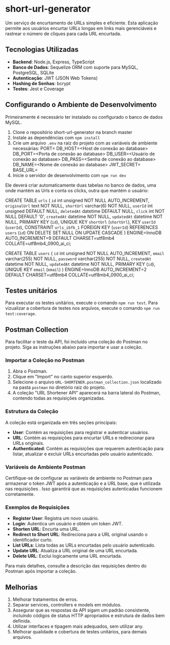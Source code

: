 # short-url-generator
Um serviço de encurtamento de URLs simples e eficiente. Esta aplicação permite aos usuários encurtar URLs longas 
em links mais gerenciáveis e rastrear o número de cliques para cada URL encurtada.

## Tecnologias Utilizadas

- **Backend**: Node.js, Express, TypeScript
- **Banco de Dados**: Sequelize ORM com suporte para MySQL, PostgreSQL, SQLite
- **Autenticação**: JWT (JSON Web Tokens)
- **Hashing de Senhas**: bcrypt
- **Testes**: Jest e Coverage

## Configurando o Ambiente de Desenvolvimento

Primeiramente é necessário ter instalado ou configurado o banco de dados MySQL.

1. Clone o repositório short-url-generator na branch master
2. Instale as dependências com `npm install`
3. Crie um arquivo `.env` na raiz do projeto com as variáveis de ambiente necessárias:
    PORT=<Porta que o servidor deve rodar>
    DB_HOST=<Host de conexão ao database>
    DB_PORT=<Porta de conexão ao database>
    DB_USER=<Usuário de conexão ao database>
    DB_PASS=<Senha de conexão ao database>
    DB_NAME=<Nome de conexão ao database>
    JWT_SECRET=<Chave secreta do JWT>
    BASE_URL=<URL base do sistema>
4. Inicie o servidor de desenvolvimento com `npm run dev`

Ele deverá criar automaticamente duas tabelas no banco de dados, uma onde mantém as Urls
e conta os clicks, outra que mantém o usuário:

CREATE TABLE `urls` (
  `id` int unsigned NOT NULL AUTO_INCREMENT,
  `originalUrl` text NOT NULL,
  `shortUrl` varchar(6) NOT NULL,
  `userId` int unsigned DEFAULT NULL,
  `deletedAt` datetime DEFAULT NULL,
  `click` int NOT NULL DEFAULT '0',
  `createdAt` datetime NOT NULL,
  `updatedAt` datetime NOT NULL,
  PRIMARY KEY (`id`),
  UNIQUE KEY `shortUrl` (`shortUrl`),
  KEY `userId` (`userId`),
  CONSTRAINT `urls_ibfk_1` FOREIGN KEY (`userId`) REFERENCES `users` (`id`) ON DELETE SET NULL ON UPDATE CASCADE
) ENGINE=InnoDB AUTO_INCREMENT=9 DEFAULT CHARSET=utf8mb4 COLLATE=utf8mb4_0900_ai_ci;

CREATE TABLE `users` (
  `id` int unsigned NOT NULL AUTO_INCREMENT,
  `email` varchar(255) NOT NULL,
  `password` varchar(255) NOT NULL,
  `createdAt` datetime NOT NULL,
  `updatedAt` datetime NOT NULL,
  PRIMARY KEY (`id`),
  UNIQUE KEY `email` (`email`)
) ENGINE=InnoDB AUTO_INCREMENT=2 DEFAULT CHARSET=utf8mb4 COLLATE=utf8mb4_0900_ai_ci;

## Testes unitários

Para executar os testes unitários, execute o comando `npm run test`.
Para vizualizar a cobertura de testes nos arquivos, execute o comando `npm run test:coverage`.

## Postman Collection

Para facilitar o teste da API, foi incluído uma coleção do Postman no projeto. Siga as instruções abaixo para importar e usar a coleção.

### Importar a Coleção no Postman

1. Abra o Postman.
2. Clique em "Import" no canto superior esquerdo.
3. Selecione o arquivo `URL-SHORTENER.postman_collection.json` localizado na pasta `postman` no diretório raiz do projeto.
4. A coleção "URL Shortener API" aparecerá na barra lateral do Postman, contendo todas as requisições organizadas.

### Estrutura da Coleção

A coleção está organizada em três seções principais:

- **User**: Contém as requisições para registrar e autenticar usuários.
- **URL**: Contém as requisições para encurtar URLs e redirecionar para URLs originais.
- **Authenticated**: Contém as requisições que requerem autenticação para listar, atualizar e excluir URLs encurtadas pelo usuário autenticado.

### Variáveis de Ambiente Postman

Certifique-se de configurar as variáveis de ambiente no Postman para armazenar o token JWT após a autenticação e a URL base, que é utilizada nas requisições . Isso garantirá que as requisições autenticadas funcionem corretamente.

### Exemplos de Requisições

- **Register User**: Registra um novo usuário.
- **Login**: Autentica um usuário e obtém um token JWT.
- **Shorten URL**: Encurta uma URL.
- **Redirect to Short URL**: Redireciona para a URL original usando o identificador curto.
- **List URLs**: Lista todas as URLs encurtadas pelo usuário autenticado.
- **Update URL**: Atualiza a URL original de uma URL encurtada.
- **Delete URL**: Exclui logicamente uma URL encurtada.

Para mais detalhes, consulte a descrição das requisições dentro do Postman após importar a coleção.

## Melhorias

1. Melhorar tratamentos de erros.
2. Separar services, controllers e models em módulos.
3. Assegurar que as respostas da API sigam um padrão consistente, incluindo códigos de status HTTP apropriados e estrutura de dados bem definida.
4. Utilizar interfaces e tipagem mais adequados, sem utilizar any.
5. Melhorar qualidade e cobertura de testes unitários, para demais arquivos.
